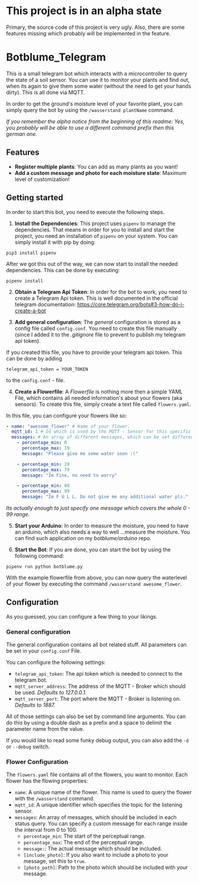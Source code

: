 # This project is in an alpha state

Primary, the source code of this project is very ugly. Also, there
are some features missing which probably will be implemented in the feature.

# Botblume_Telegram

This is a small telegram bot which interacts with a microcontroller
to query the state of a soil sensor. 
You can use it to monitor your plants and find out, when its again to give them some
water (without the need to get your hands dirty). This is all done via MQTT. 

In order to get the ground's moisture level of your favorite plant, you can simply query
the bot by using the `/wasserstand plantName` command.

_If you remember the alpha notice from the beginning of this readme: Yes, you probably will be able to use a different command prefix then this german one._

## Features

* **Register multiple plants**: You can add as many plants as you want!
* **Add a custom message and photo for each moisture state**: Maximum level of customization!

## Getting started

In order to start this bot, you need to execute the following steps. 

1. **Install the Dependencies**: This project uses `pipenv` to manage the dependencies.
That means in order for you to install and start the project, you need an installation of `pipenv` on your
system. You can simply install it with pip by doing: 

```
pip3 install pipenv
```

After we got this out of the way, we can now start to install the needed dependencies.
This can be done by executing: 

```
pipenv install
```

2. **Obtain a Telegram Api Token**: In order for the bot to work, you need to create a Telegram Api token. This is
well documented in the official telegram documentation: https://core.telegram.org/bots#3-how-do-i-create-a-bot

3. **Add general configuration**: The _general_ configuration is stored as a config file called `config.conf`. 
You need to create this file manually (since I added it to the _.gitignore_ file to prevent to publish my telegram api token).

If you created this file, you have to provide your telegram api token. This can be done by adding

```
telegram_api_token = YOUR_TOKEN
```

to the `config.conf` - file. 

4. **Create a Flowerfile**: A _Flowerfile_ is nothing more then a simple YAML File, which contains all needed information's
about your flowers (aka sensors). To create this file, simply create a text file called `flowers.yaml`. 

In this file, you can configure your flowers like so: 

```yaml
- name: "awesome_flower" # Name of your flower.
  mqtt_id: 1 # Id which is used by the MQTT - Sensor for this specific flower.
  messages: # An array of different messages, which can be set different perceptual ranges.
    - percentage_min: 0
      percentage_max: 19
      message: "Please give me some water soon :("

    - percentage_min: 20
      percentage_max: 79
      message: "Im Fine, no need to worry"

    - percentage_min: 80
      percentage_max: 99
      message: "Im F U L L. Do not give me any additional water pls."
```

_Its actually enough to just specify one message which covers the whole 0 - 99 range_. 


5. **Start your Arduino**: In order to measure the moisture, you need to have an arduino, which also needs
a way to well ...measure the moisture. You can find such application on my _botblume/arduino_ repo. 

6. **Start the Bot**: If you are done, you can start the bot by using the following command: 

```
pipenv run python botblume.py
```

With the example flowerfile from above, you can now query the waterlevel of your flower by 
executing the command `/wasserstand awesome_flower`. 

## Configuration

As you guessed, you can configure a few thing to your likings. 

### General configuration 

The general configuration contains all bot related stuff. All parameters can be set in your `config.conf`
File.

You can configure the following settings: 

* `telegram_api_token`: The api token which is needed to connect to the telegram bot.
* `mqtt_server_address`: The address of the MQTT - Broker which should be used. _Defaults to 127.0.0.1._
* `mqtt_server_port`: The port where the MQTT - Broker is listening on. 
_Defaults to 1887._

All of those settings can also be set by command line arguments. You can
do this by using a double dash as a prefix and a space to delimit the 
parameter name from the value.

If you would like to read some funky debug output, you can also add the `-d` or `--debug` switch. 

### Flower Configuration

The `flowers.yaml` file contains all of the flowers, you want to monitor. 
Each flower has the flowing properties: 

* `name`: A unique name of the flower. This name is used to query the
flower with the `/wasserstand` command.
* `mqtt_id`: A unique identifier which specifies the topic for the listening sensor. 
* `messages`: An array of messages, which should be included in each status
query. You can specify a custom message for each range inside the
interval from 0 to 100. 
  * `percentage_min`: The start of the perceptual range.
  * `percentage_max`: The end of the perceptual range.
  * `message:`: The actual message which should be included.
  * `[include_photo]`: If you also want to include a photo to your message, set this to `true`. 
  * `[photo_path]`: Path to the photo which should be included with your message. 